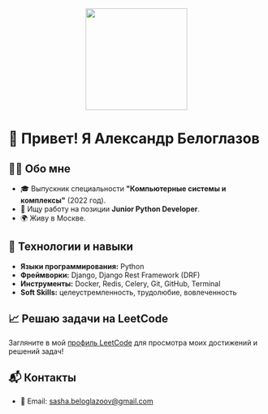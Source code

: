 <!DOCTYPE html>
<html lang="en">
<head>
    <meta charset="UTF-8">
    <meta name="viewport" content="width=device-width, initial-scale=1.0">
</head>
<body>
  <div id="header" align="center">
    <img src="https://i.giphy.com/media/v1.Y2lkPTc5MGI3NjExcjd6dWhsbGk1bXYwZzNiMndmbTFtYTY0Z29ranhxMGc1ajFqbHk5cCZlcD12MV9pbnRlcm5hbF9naWZfYnlfaWQmY3Q9Zw/vzO0Vc8b2VBLi/giphy.gif" width="200"/>
  </div>
    <h1>👋 Привет! Я Александр Белоглазов</h1>
    <h2>🧑‍💻 Обо мне</h2>
    <ul>
        <li>🎓 Выпускник специальности <strong>"Компьютерные системы и комплексы"</strong> (2022 год).</li>
        <li>💼 Ищу работу на позиции <strong>Junior Python Developer</strong>.</li>
        <li>🌍 Живу в Москве.</li>
    </ul>  
    <h2>🔧 Технологии и навыки</h2>
    <ul>
        <li><strong>Языки программирования:</strong> Python</li>
        <li><strong>Фреймворки:</strong> Django, Django Rest Framework (DRF)</li>
        <li><strong>Инструменты:</strong> Docker, Redis, Celery, Git, GitHub, Terminal</li>
        <li><strong>Soft Skills:</strong> целеустремленность, трудолюбие, вовлеченность</li>
    </ul>
    <h2>📈 Решаю задачи на LeetCode</h2>
    <p>
        Загляните в мой <a href="https://leetcode.com/alexander_vladimirovich/" target="_blank">профиль LeetCode</a> для просмотра моих достижений и решений задач!
    </p>   
    <h2>📬 Контакты</h2>
    <ul>
        <li>📧 Email: <a href="mailto:sasha.beloglazoov@gmail.com">sasha.beloglazoov@gmail.com</a></li>
    </ul>
</body>
</html>

